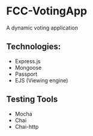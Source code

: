 # FCC-VotingApp

A dynamic voting application

## Technologies:

- Express.js
- Mongoose
- Passport
- EJS (Viewing engine)

## Testing Tools

- Mocha
- Chai
- Chai-http


